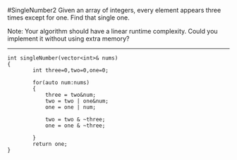 #SingleNumber2
Given an array of integers, every element appears three times except for one. Find that single one.

Note:
Your algorithm should have a linear runtime complexity. Could you implement it without using extra memory?



---


```
int singleNumber(vector<int>& nums)
{
        int three=0,two=0,one=0;
        
        for(auto num:nums)
        {
            three = two&num;
            two = two | one&num;
            one = one | num;
            
            two = two & ~three;
            one = one & ~three;
            
        }
        return one;
}
```
